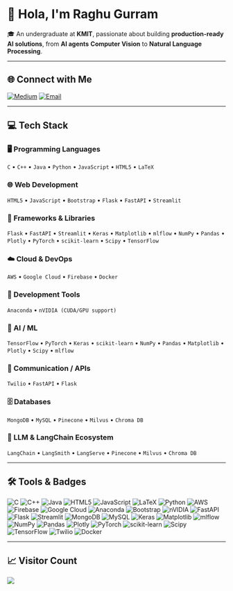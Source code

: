 # 👋 Hola, I'm Raghu Gurram

🎓 An undergraduate at **KMIT**, passionate about building **production-ready AI solutions**, from **AI agents** **Computer Vision** to **Natural Language Processing**.

---

## 🌐 Connect with Me

[![Medium](https://img.shields.io/badge/Medium-12100E?logo=medium&logoColor=white)](https://medium.com/@Raghugurran)
[![Email](https://img.shields.io/badge/Email-D14836?logo=gmail&logoColor=white)](mailto:raghugurram5690@gmail.com)

---

## 💻 Tech Stack

### 🖥️ Programming Languages
`C` • `C++` • `Java` • `Python` • `JavaScript` • `HTML5` • `LaTeX`

### 🌐 Web Development
`HTML5` • `JavaScript` • `Bootstrap` • `Flask` • `FastAPI` • `Streamlit`

### 🧱 Frameworks & Libraries
`Flask` • `FastAPI` • `Streamlit` • `Keras` • `Matplotlib` • `mlflow` • `NumPy` • `Pandas` • `Plotly` • `PyTorch` • `scikit-learn` • `Scipy` • `TensorFlow`

### ☁️ Cloud & DevOps
`AWS` • `Google Cloud` • `Firebase` • `Docker`

### 🔧 Development Tools
`Anaconda` • `nVIDIA (CUDA/GPU support)`

### 🤖 AI / ML
`TensorFlow` • `PyTorch` • `Keras` • `scikit-learn` • `NumPy` • `Pandas` • `Matplotlib` • `Plotly` • `Scipy` • `mlflow`

### 💬 Communication / APIs
`Twilio` • `FastAPI` • `Flask`

### 🗄️ Databases
`MongoDB` • `MySQL` • `Pinecone` • `Milvus` • `Chroma DB`

### 🧠 LLM & LangChain Ecosystem
`LangChain` • `LangSmith` • `LangServe` • `Pinecone` • `Milvus` • `Chroma DB`

---

## 🛠️ Tools & Badges

![C](https://img.shields.io/badge/c-%2300599C.svg?style=plastic&logo=c&logoColor=white)
![C++](https://img.shields.io/badge/c++-%2300599C.svg?style=plastic&logo=c%2B%2B&logoColor=white)
![Java](https://img.shields.io/badge/java-%23ED8B00.svg?style=plastic&logo=openjdk&logoColor=white)
![HTML5](https://img.shields.io/badge/html5-%23E34F26.svg?style=plastic&logo=html5&logoColor=white)
![JavaScript](https://img.shields.io/badge/javascript-%23323330.svg?style=plastic&logo=javascript&logoColor=%23F7DF1E)
![LaTeX](https://img.shields.io/badge/latex-%23008080.svg?style=plastic&logo=latex&logoColor=white)
![Python](https://img.shields.io/badge/python-3670A0?style=plastic&logo=python&logoColor=ffdd54)
![AWS](https://img.shields.io/badge/AWS-%23FF9900.svg?style=plastic&logo=amazon-aws&logoColor=white)
![Firebase](https://img.shields.io/badge/firebase-%23039BE5.svg?style=plastic&logo=firebase)
![Google Cloud](https://img.shields.io/badge/GoogleCloud-%234285F4.svg?style=plastic&logo=google-cloud&logoColor=white)
![Anaconda](https://img.shields.io/badge/Anaconda-%2344A833.svg?style=plastic&logo=anaconda&logoColor=white)
![Bootstrap](https://img.shields.io/badge/bootstrap-%238511FA.svg?style=plastic&logo=bootstrap&logoColor=white)
![nVIDIA](https://img.shields.io/badge/cuda-000000.svg?style=plastic&logo=nVIDIA&logoColor=green)
![FastAPI](https://img.shields.io/badge/FastAPI-005571?style=plastic&logo=fastapi)
![Flask](https://img.shields.io/badge/flask-%23000.svg?style=plastic&logo=flask&logoColor=white)
![Streamlit](https://img.shields.io/badge/Streamlit-%23FE4B4B.svg?style=plastic&logo=streamlit&logoColor=white)
![MongoDB](https://img.shields.io/badge/MongoDB-%234ea94b.svg?style=plastic&logo=mongodb&logoColor=white)
![MySQL](https://img.shields.io/badge/mysql-4479A1.svg?style=plastic&logo=mysql&logoColor=white)
![Keras](https://img.shields.io/badge/Keras-%23D00000.svg?style=plastic&logo=Keras&logoColor=white)
![Matplotlib](https://img.shields.io/badge/Matplotlib-%23ffffff.svg?style=plastic&logo=Matplotlib&logoColor=black)
![mlflow](https://img.shields.io/badge/mlflow-%23d9ead3.svg?style=plastic&logo=numpy&logoColor=blue)
![NumPy](https://img.shields.io/badge/numpy-%23013243.svg?style=plastic&logo=numpy&logoColor=white)
![Pandas](https://img.shields.io/badge/pandas-%23150458.svg?style=plastic&logo=pandas&logoColor=white)
![Plotly](https://img.shields.io/badge/Plotly-%233F4F75.svg?style=plastic&logo=plotly&logoColor=white)
![PyTorch](https://img.shields.io/badge/PyTorch-%23EE4C2C.svg?style=plastic&logo=PyTorch&logoColor=white)
![scikit-learn](https://img.shields.io/badge/scikit--learn-%23F7931E.svg?style=plastic&logo=scikit-learn&logoColor=white)
![Scipy](https://img.shields.io/badge/SciPy-%230C55A5.svg?style=plastic&logo=scipy&logoColor=%white)
![TensorFlow](https://img.shields.io/badge/TensorFlow-%23FF6F00.svg?style=plastic&logo=TensorFlow&logoColor=white)
![Twilio](https://img.shields.io/badge/Twilio-F22F46?style=plastic&logo=Twilio&logoColor=white)
![Docker](https://img.shields.io/badge/docker-%230db7ed.svg?style=plastic&logo=docker&logoColor=white)

---

## 📈 Visitor Count

[![](https://visitcount.itsvg.in/api?id=raghu-gurram&icon=0&color=0)](https://visitcount.itsvg.in)

<!-- Proudly created with GPRM ( https://gprm.itsvg.in ) -->
